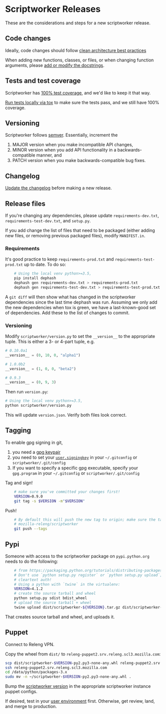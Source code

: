 # Scriptworker Releases

These are the considerations and steps for a new scriptworker release.

## Code changes

Ideally, code changes should follow [clean architecture best practices](https://www.youtube.com/watch?v=DJtef410XaM)

When adding new functions, classes, or files, or when changing function arguments, please [add or modify the docstrings](http://sphinxcontrib-napoleon.readthedocs.org/en/latest/example_google.html).

## Tests and test coverage

Scriptworker has [100% test coverage](http://escapewindow.dreamwidth.org/247980.html), and we'd like to keep it that way.

[Run tests locally via tox](README.html#testing) to make sure the tests pass, and we still have 100% coverage.

## Versioning

Scriptworker follows [semver](http://semver.org/).  Essentially, increment the

1. MAJOR version when you make incompatible API changes,
2. MINOR version when you add API functionality in a backwards-compatible manner, and
3. PATCH version when you make backwards-compatible bug fixes.

## Changelog

[Update the changelog](http://keepachangelog.com/) before making a new release.

## Release files
If you're changing any dependencies, please update `requirements-dev.txt`, `requirements-test-dev.txt`, and `setup.py`.

If you add change the list of files that need to be packaged (either adding new files, or removing previous packaged files), modify `MANIFEST.in`.

### Requirements
It's good practice to keep `requirements-prod.txt` and `requirements-test-prod.txt` up to date.  To do so:

```bash
    # Using the local venv python>=3.5,
    pip install dephash
    dephash gen requirements-dev.txt > requirements-prod.txt
    dephash gen requirements-test-dev.txt > requirements-test-prod.txt
```

A `git diff` will then show what has changed in the scriptworker dependencies since the last time dephash was run.  Assuming we only add the new dependencies when tox is green, we have a last-known-good set of dependencies.  Add these to the list of changes to commit.

### Versioning
Modify `scriptworker/version.py` to set the `__version__` to the appropriate tuple.  This is either a 3- or 4-part tuple, e.g.

```python
# 0.10.0a1
__version__ = (0, 10, 0, "alpha1")

# 1.0.0b2
__version__ = (1, 0, 0, "beta2")

# 0.9.3
__version__ = (0, 9, 3)
```

Then run `version.py`:

```bash
# Using the local venv python>=3.5,
python scriptworker/version.py
```

This will update `version.json`.  Verify both files look correct.

## Tagging

To enable gpg signing in git,

1. you need a [gpg keypair](https://wiki.mozilla.org/Security/Guidelines/Key_Management#PGP.2FGnuPG)
2. you need to set your [`user.signingkey`](https://git-scm.com/book/en/v2/Git-Tools-Signing-Your-Work#GPG-Introduction) in your `~/.gitconfig` or `scriptworker/.git/config`
3. If you want to specify a specific gpg executable, specify your `gpg.program` in your `~/.gitconfig` or `scriptworker/.git/config`

Tag and sign!

```bash
    # make sure you've committed your changes first!
    VERSION=0.9.0
    git tag -s $VERSION -m"$VERSION"
```

Push!

```bash
    # By default this will push the new tag to origin; make sure the tag gets pushed to
    # mozilla-releng/scriptworker
    git push --tags
```

## Pypi

Someone with access to the scriptworker package on `pypi.python.org` needs to do the following:

```bash
    # from https://packaging.python.org/tutorials/distributing-packages/#uploading-your-project-to-pypi
    # Don't use `python setup.py register` or `python setup.py upload`; this may use
    # cleartext auth!
    # Using a python with `twine` in the virtualenv:
    VERSION=4.1.2
    # create the source tarball and wheel
    python setup.py sdist bdist_wheel
    # upload the source tarball + wheel
    twine upload dist/scriptworker-${VERSION}.tar.gz dist/scriptworker-${VERSION}-py2.py3-none-any.whl
```

That creates source tarball and wheel, and uploads it.

## Puppet

Connect to Releng VPN.

Copy the wheel from `dist/` to `releng-puppet2.srv.releng.scl3.mozilla.com`:

```bash
scp dist/scriptworker-$VERSION-py2.py3-none-any.whl releng-puppet2.srv.releng.scl3.mozilla.com:
ssh releng-puppet2.srv.releng.scl3.mozilla.com
cd /data/python/packages-3.x
sudo mv -n ~/scriptworker-$VERSION-py2.py3-none-any.whl .
```

Bump the [scriptworker version](https://hg.mozilla.org/build/puppet/file/b67965cc83e6/modules/signing_scriptworker/manifests/init.pp#l43) in the appropriate scriptworker instance puppet configs.

If desired, test in your [user environment](https://wiki.mozilla.org/ReleaseEngineering/PuppetAgain/HowTo/Set_up_a_user_environment) first.  Otherwise, get review, land, and merge to production.
